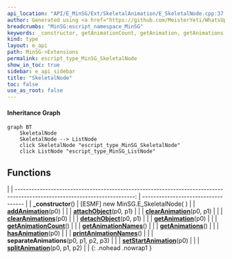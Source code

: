 ```yaml
---
api_location: "API/E_MinSG/Ext/SkeletalAnimation/E_SkeletalNode.cpp:37:33"
author: Generated using <a href="https://github.com/MeisterYeti/WhatsUpDoc">WhatsUpDoc</a>
breadcrumbs: "MinSG:escript_namespace_MinSG"
keywords: _constructor, getAnimationCount, getAnimation, getAnimations, splitAnimation, separateAnimations, printAnimationNames, getAnimationNames, hasAnimation, clearAnimation, clearAnimations, addAnimation, setStartAnimation, attachObject, detachObject
kind: type
layout: e_api
path: MinSG->Extensions
permalink: escript_type_MinSG_SkeletalNode
show_in_toc: true
sidebar: e_api_sidebar
title: "SkeletalNode"
toc: false
use_as_root: false
---
```


#### Inheritance Graph

```mermaid
graph BT
	SkeletalNode
	SkeletalNode --> ListNode
	click SkeletalNode "escript_type_MinSG_SkeletalNode"
	click ListNode "escript_type_MinSG_ListNode"
```

## Functions

|
| -------------------------------------------------------------------------------------------------------------------------: | ----------------------------------- | 
| **_constructor**()                                                                                                         | [ESMF] new MinSG.E_SkeletalNode( )	 | 
| **[addAnimation](classMinSG_1_1SkeletalNode#classMinSG_1_1SkeletalNode_1af466c4582d2628a7febf15f29f0b3201)**(p0)           |                                     | 
| **[attachObject](classMinSG_1_1SkeletalNode#classMinSG_1_1SkeletalNode_1a56fa7b47db721c5068e7aefaf7ef509e)**(p0, p1)       |                                     | 
| **[clearAnimation](classMinSG_1_1SkeletalNode#classMinSG_1_1SkeletalNode_1a5b3909ebed0193150c9141b56a1b70b8)**(p0, p1)     |                                     | 
| **[clearAnimations](classMinSG_1_1SkeletalNode#classMinSG_1_1SkeletalNode_1a510838171bc8755d742910d76ec11680)**(p0)        |                                     | 
| **[detachObject](classMinSG_1_1SkeletalNode#classMinSG_1_1SkeletalNode_1ad2b191642ac2d3d2257b0f3f33a17a1c)**(p0, p1)       |                                     | 
| **[getAnimation](classMinSG_1_1SkeletalNode#classMinSG_1_1SkeletalNode_1ad610ae9d0bca75cd414303b30862c167)**(p0)           |                                     | 
| **[getAnimationCount](classMinSG_1_1SkeletalNode#classMinSG_1_1SkeletalNode_1ac3134bbacf3e03ef56a7aa3552e1c5e6)**()        |                                     | 
| **[getAnimationNames](classMinSG_1_1SkeletalNode#classMinSG_1_1SkeletalNode_1aea8ebd8834191ae5e092622d24516712)**()        |                                     | 
| **[getAnimations](classMinSG_1_1SkeletalNode#classMinSG_1_1SkeletalNode_1aef2c5a20b849d4cdaee1012a23ddff02)**()            |                                     | 
| **[hasAnimation](classMinSG_1_1SkeletalNode#classMinSG_1_1SkeletalNode_1a7a0e15b5e8f818f91e0e61ffc5188f98)**(p0)           |                                     | 
| **[printAnimationNames](classMinSG_1_1SkeletalNode#classMinSG_1_1SkeletalNode_1aed66a5b2da04b8ac42004b104c32a65d)**()      |                                     | 
| **separateAnimations**(p0, p1, p2, p3)                                                                                     |                                     | 
| **[setStartAnimation](classMinSG_1_1SkeletalNode#classMinSG_1_1SkeletalNode_1af6dbbd20434fbc16906c46cb6349b42e)**(p0)      |                                     | 
| **[splitAnimation](classMinSG_1_1SkeletalNode#classMinSG_1_1SkeletalNode_1af6f105e083fdf5bad959126c6d18ca1b)**(p0, p1, p2) |                                     | 
{: .nohead .nowrap1 }

